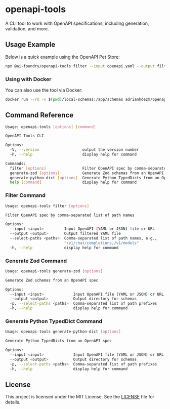 # openapi-tools

A CLI tool to work with OpenAPI specifications, including generation, validation, and more.

## Usage Example

Below is a quick example using the OpenAPI Pet Store:

```bash
npx @ai-foundry/openapi-tools filter --input openapi.yaml --output filtered.yaml --select-paths "/pet/{petId}"
```

### Using with Docker

You can also use the tool via Docker:

```bash
docker run --rm -v $(pwd)/local-schemas:/app/schemas adrianhdezm/openapi-tools filter --input ./schemas/openapi.yaml --output ./schemas/filtered.yaml --select-paths "/pet/{petId}"
```

## Command Reference

```bash
Usage: openapi-tools [options] [command]

OpenAPI Tools CLI

Options:
  -V, --version                   output the version number
  -h, --help                      display help for command

Commands:
  filter [options]                Filter OpenAPI spec by comma-separated list of path names
  generate-zod [options]          Generate Zod schemas from an OpenAPI spec
  generate-python-dict [options]  Generate Python TypedDicts from an OpenAPI spec
  help [command]                  display help for command
```

### Filter Command

```bash
Usage: openapi-tools filter [options]

Filter OpenAPI spec by comma-separated list of path names

Options:
  --input <input>         Input OpenAPI (YAML or JSON) file or URL
  --output <output>       Output filtered YAML file
  --select-paths <paths>  Comma-separated list of path names, e.g.,
                          "/v1/chat/completions,/v1/models"
  -h, --help              display help for command
```

### Generate Zod Command

```bash
Usage: openapi-tools generate-zod [options]

Generate Zod schemas from an OpenAPI spec

Options:
  --input <input>             Input OpenAPI file (YAML or JSON) or URL
  --output <output>           Output directory for schemas
  -p, --select-paths <paths>  Comma-separated list of path prefixes
  -h, --help                  display help for command
```

### Generate Python TypedDict Command

```bash
Usage: openapi-tools generate-python-dict [options]

Generate Python TypedDicts from an OpenAPI spec

Options:
  --input <input>             Input OpenAPI file (YAML or JSON) or URL
  --output <output>           Output directory for schemas
  -p, --select-paths <paths>  Comma-separated list of path prefixes
  -h, --help                  display help for command
```

## License

This project is licensed under the MIT License. See the [LICENSE](LICENSE) file for details.
